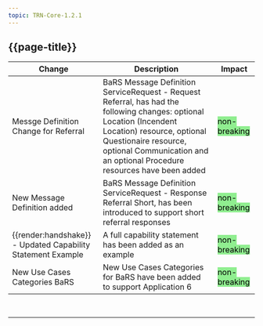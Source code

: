 ```yaml
---
topic: TRN-Core-1.2.1
---
```


<div class="bars-blg-expander">
<div class="bars-blg-expander-entry" id="v1.2.1">

## {{page-title}}

| Change                                   | Description                            | Impact                          | 
|------------------------------------------|----------------------------------------|---------------------------------|
|Messge Definition Change for Referral |BaRS Message Definition ServiceRequest - Request Referral, has had the following changes:  optional Location (Incendent Location) resource, optional Questionaire resource, optional Communication and an optional Procedure resources have been added| <mark style="background-color: LightGreen">non-breaking</mark>   |
|New Message Definition added |BaRS Message Definition ServiceRequest - Response Referral Short, has been introduced to support short referral responses| <mark style="background-color: LightGreen">non-breaking</mark>   |
|<div class="imgHandshake">{{render:handshake}}</div> - Updated Capability Statement Example |A full capability statement has been added as an example| <mark style="background-color: LightGreen">non-breaking</mark>   |
|New Use Cases Categories BaRS | New Use Cases Categories for BaRS have been added to support Application 6| <mark style="background-color: LightGreen">non-breaking</mark>   |

</div>
</div>
<br>
<hr>
